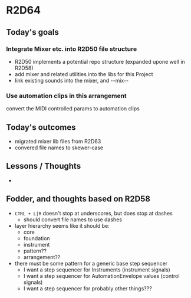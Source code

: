 # R2D64

## Today's goals

### Integrate Mixer etc. into R2D50 file structure
- R2D50 implements a potential repo structure (expanded upone well in R2D58)
- add mixer and related utilities into the libs for this Project
- link existing sounds into the mixer, and --mix--

### Use automation clips in this arrangement
convert the MIDI controlled params to automation clips

## Today's outcomes
- migrated mixer lib files from R2D63
- convered file names to skewer-case

## Lessons / Thoughts
-


## Fodder, and thoughts based on R2D58
- `CTRL + L|R` doesn't stop at underscores, but does stop at dashes
  - should convert file names to use dashes
- layer hierarchy seems like it should be:
  - core
  - foundation
  - instrument
  - pattern??
  - arrangement??
- there must be some pattern for a generic base step sequencer
  - I want a step sequencer for Instruments               (instrument signals)
  - I want a step sequencer for AutomationEnvelope values (control signals)
  - I want a step sequencer for probably other things???
  
